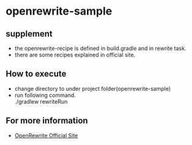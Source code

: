 # openrewrite-sample

## supplement
- the openrewrite-recipe is defined in build.gradle and in rewrite task.
- there are some recipes explained in official site.

## How to execute
- change directory to under project folder(openrewrite-sample)
- run following command.  
  ./gradlew rewriteRun

## For more information
- [OpenRewrite Official Site](https://docs.openrewrite.org/)